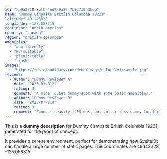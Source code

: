 ```yaml
---
id: "ab9a3510-8bfb-4ed7-9a82-7b927a943beb"
name: "Dummy Campsite British Columbia 19231"
latitude: 49.143328
longitude: -125.058315
continent: "north-america"
country: "canada"
region: "british-columbia"
amenities:
  - "dog-friendly"
  - "RV-suitable"
  - "picnic-table"
  - "trash"
images:
  - "https://res.cloudinary.com/demo/image/upload/v1/sample.jpg"
reviews:
  - author: "Dummy Reviewer A"
    date: "2025-01-012"
    rating: 3
    comment: "A nice, quiet dummy spot with some basic amenities."
  - author: "Dummy Reviewer B"
    date: "2025-07-014"
    rating: 3
    comment: "Found it easily. GPS was spot on for this dummy location."
---
```


This is a **dummy description** for Dummy Campsite British Columbia 19231, generated for the proof of concept.

It provides a serene environment, perfect for demonstrating how SvelteKit can handle a large number of static pages. The coordinates are 49.143328, -125.058315.
